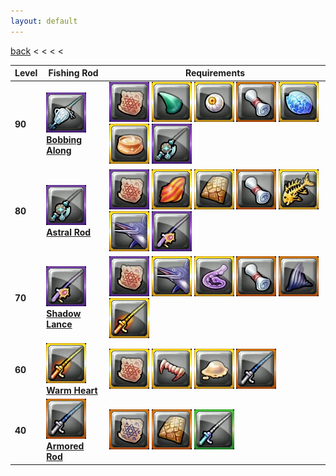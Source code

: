 ```yaml
---
layout: default
---
```


[back](../) < < < <

| Level | Fishing Rod | Requirements |
| ----- | ----------- | ------------ |
| **90** | [![Bobbing Along](bobbing-along.jpg)](https://www.aurakingdom-db.com/item/19125-bobbing-along) <br/> [**Bobbing Along**](https://www.aurakingdom-db.com/item/19125-bobbing-along) | [![Fusion Formula: Westwind Wristband](fusion-formula-westwind-wristband.jpg)](https://www.aurakingdom-db.com/item/19135-fusion-formula-westwind-wristband) [![Good Luck Goldie's Claws](good-luck-goldies-claws-x2.jpg)](https://www.aurakingdom-db.com/item/19156-good-luck-goldies-claws) [![Omniscient Eye](omniscient-eye-x2.jpg)](https://www.aurakingdom-db.com/item/13689-omniscient-eye) [![Blueprint: Lv.9 Strength Fishing Rod Parts](blueprint-lv9-strength-fishing-rod-parts.jpg)](https://www.aurakingdom-db.com/item/19169-blueprint-lv9-strength-fishing-rod-parts) [![Good Luck Goldie's Reinforced Shell](good-luck-goldies-reinforced-shell-x5.jpg)](https://www.aurakingdom-db.com/item/19157-good-luck-goldies-reinforced-shell) [![Premium Butterfly Fish Oil](premium-butterfly-fish-oil-x5.jpg)](https://www.aurakingdom-db.com/item/18267-premium-butterfly-fish-oil) [![Astral Rod](astral-rod.jpg)](https://www.aurakingdom-db.com/item/17253-astral-rod) |
| **80** | [![Astral Rod](astral-rod.jpg)](https://www.aurakingdom-db.com/item/17253-astral-rod) <br/> [**Astral Rod**](https://www.aurakingdom-db.com/item/17253-astral-rod) | [![Fusion Formula: Astral Rod](fusion-formula-astral-rod.jpg)](https://www.aurakingdom-db.com/item/17273-fusion-formula-astral-rod) [![Suckermouth Catfish Meat](suckermouth-catfish-meat-x2.jpg)](https://www.aurakingdom-db.com/item/17298-suckermouth-catfish-meat) [![Deep Sea Tuna Scale](deep-sea-tuna-scale-x2.jpg)](https://www.aurakingdom-db.com/item/13172-deep-sea-tuna-scale) [![Blueprint: Lv.8 Strength Fishing Rod Parts](blueprint-lv8-strength-fishing-rod-parts.jpg)](https://www.aurakingdom-db.com/item/17376-blueprint-lv8-strength-fishing-rod-parts) [![Giant Energized Fish Bones](giant-energized-fish-bones-x5.jpg)](https://www.aurakingdom-db.com/item/17300-giant-energized-fish-bones) [![Iron-Armor Long Jaw](iron-armor-long-jaw-x5.jpg)](https://www.aurakingdom-db.com/item/15513-iron-armor-long-jaw) [![Shadow Lance](shadow-lance.jpg)](https://www.aurakingdom-db.com/item/15429-shadow-lance) |
| **70** | [![Shadow Lance](shadow-lance.jpg)](https://www.aurakingdom-db.com/item/15429-shadow-lance) <br/> [**Shadow Lance**](https://www.aurakingdom-db.com/item/15429-shadow-lance) | [![Fusion Formula: Shadow Lance](fusion-formula-shadow-lance.jpg)](https://www.aurakingdom-db.com/item/15464-fusion-formula-shadow-lance) [![Iron-Armor Long Jaw](iron-armor-long-jaw-x2.jpg)](https://www.aurakingdom-db.com/item/15513-iron-armor-long-jaw) [![Crimson Tentacle](crimson-tentacle-x2.jpg)](https://www.aurakingdom-db.com/item/14483-crimson-tentacle) [![Fishing Equipment Blueprint: Lv.7 Strength Fishing Rod Parts](fishing-equipment-blueprint-lv7-strength-fishing-rod-parts.jpg)](https://www.aurakingdom-db.com/item/15937-fishing-equipment-blueprint-lv7-strength-fishing-rod-parts) [![Small Dorsal Fin](small-dorsal-fin-x5.jpg)](https://www.aurakingdom-db.com/item/15512-small-dorsal-fin) [![Warm Heart](warm-heart.jpg)](https://www.aurakingdom-db.com/item/14417-warm-heart) |
| **60** | [![Warm Heart](warm-heart.jpg)](https://www.aurakingdom-db.com/item/14417-warm-heart) <br/> [**Warm Heart**](https://www.aurakingdom-db.com/item/14417-warm-heart) | [![Fusion Formula: Warm Heart](fusion-formula-warm-heart.jpg)](https://www.aurakingdom-db.com/item/14492-fusion-formula-warm-heart) [![Bloodthirsty Fangs](bloodthirsty-fangs-x1.jpg)](https://www.aurakingdom-db.com/item/14479-bloodthirsty-fangs) [![Waterfall Catfish Mucus](waterfall-catfish-mucus-x1.jpg)](https://www.aurakingdom-db.com/item/13184-waterfall-catfish-mucus) [![Armored Rod](armored-rod.jpg)](https://www.aurakingdom-db.com/item/12803-armored-rod) |
| **40** | [![Armored Rod](armored-rod.jpg)](https://www.aurakingdom-db.com/item/12803-armored-rod) <br/> [**Armored Rod**](https://www.aurakingdom-db.com/item/12803-armored-rod) | [![Fusion Formula: Armored Rod](fusion-formula-armored-rod.jpg)](https://www.aurakingdom-db.com/item/13095-fusion-formula-armored-rod) [![Thick Fish Scales](thick-fish-scales-x1.jpg)](https://www.aurakingdom-db.com/item/13158-thick-fish-scales) [![Professional Stone Fishing Rod](professional-stone-fishing-rod.jpg)](https://www.aurakingdom-db.com/item/12788-professional-stone-fishing-rod) |
